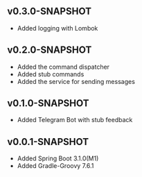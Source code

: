 ## v0.3.0-SNAPSHOT
* Added logging with Lombok

## v0.2.0-SNAPSHOT
* Added the command dispatcher
* Added stub commands
* Added the service for sending messages

## v0.1.0-SNAPSHOT
* Added Telegram Bot with stub feedback

## v0.0.1-SNAPSHOT
* Added Spring Boot 3.1.0(M1)
* Added Gradle-Groovy 7.6.1
